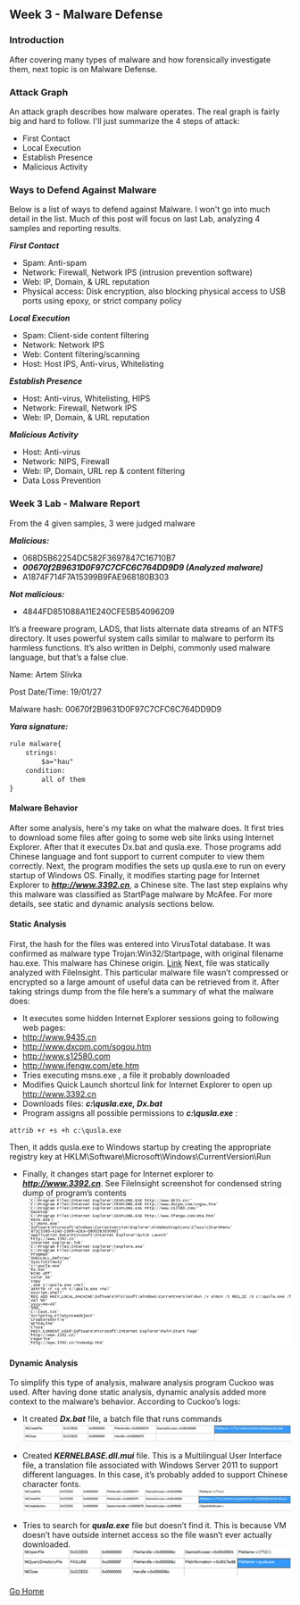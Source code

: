 ## Week 3 - Malware Defense              
### Introduction
After covering many types of malware and how forensically investigate them, next topic is on
Malware Defense. 

### Attack Graph
An attack graph describes how malware operates. The real graph is fairly big and hard to follow. I'll just summarize the 4 steps of attack:
* First Contact
* Local Execution
* Establish Presence
* Malicious Activity

### Ways to Defend Against Malware
Below is a list of ways to defend against Malware. I won't go into much detail in the list.
Much of this post will focus on last Lab, analyzing 4 samples and reporting results.

***First Contact***

*	Spam: Anti-spam
*	Network: Firewall, Network IPS (intrusion prevention software)
*	Web: IP, Domain, & URL reputation
*	Physical access: Disk encryption, also blocking physical access to USB ports using epoxy, or strict company policy

***Local Execution***
*	Spam: Client-side content filtering
*	Network: Network IPS
*	Web: Content filtering/scanning
*	Host: Host IPS, Anti-virus, Whitelisting

***Establish Presence***
*	Host: Anti-virus, Whitelisting, HIPS
*	Network: Firewall, Network IPS
*	Web: IP, Domain, & URL reputation 

***Malicious Activity*** 
*	Host: Anti-virus
*	Network: NIPS, Firewall
*	Web: IP, Domain, URL rep & content filtering
*	Data Loss Prevention

### Week 3 Lab - Malware Report
From the 4 given samples, 3 were judged malware

***Malicious:*** 
* 068D5B62254DC582F3697847C16710B7
* ***00670f2B9631D0F97C7CFC6C764DD9D9 (Analyzed malware)***
* A1874F714F7A15399B9FAE968180B303

***Not malicious:***
* 4844FD851088A11E240CFE5B54096209 

It’s a freeware program, LADS, that lists alternate data streams of an NTFS directory. 
It uses powerful system calls similar to malware to perform its harmless functions. 
It’s also written in Delphi, commonly used malware language, but that’s a false clue.

Name: Artem Slivka

Post Date/Time: 19/01/27

Malware hash: 00670f2B9631D0F97C7CFC6C764DD9D9

***Yara signature:*** 

```
rule malware{
	strings:
		$a="hau"
	condition:
		all of them
}
```
#### Malware Behavior
After some analysis, here's my take on what the malware does.
It first tries to download some files after going to some web site links using Internet Explorer. 
After that it executes Dx.bat and qusla.exe. Those programs add Chinese language and font support 
to current computer to view them correctly. Next, the program modifies the sets up qusla.exe to 
run on every startup of Windows OS. Finally, it modifies starting page for Internet Explorer to 
***http://www.3392.cn***, a Chinese site. The last step explains why this malware was classified as 
StartPage malware by McAfee.
For more details, see static and dynamic analysis sections below.

#### Static Analysis
First, the hash for the files was entered into VirusTotal database. It was confirmed as 
malware type Trojan:Win32/Startpage, with original filename hau.exe. This malware has Chinese origin.
[Link](https://www.virustotal.com/#/file/dad270e45be77716062e0890bee6e31e9d498dddbe828563d8ffb58faca51e3c/details)
Next, file was statically analyzed with FileInsight. This particular malware file wasn’t compressed
or encrypted so a large amount of useful data can be retrieved from it. After taking strings dump 
from the file here’s a summary of what the malware does:
*	It executes some hidden Internet Explorer sessions going to following web pages:
*	http://www.9435.cn
*	http://www.dxcpm.com/sogou.htm
*	http://www.s12580.com
*	http://www.ifengw.com/ete.htm
*	Tries executing msns.exe , a file it probably downloaded
*	Modifies Quick Launch shortcul link for Internet Explorer to open up http://www.3392.cn
*	Downloads files:  ***c:\qusla.exe, Dx.bat***
*	Program assigns all possible permissions to ***c:\qusla.exe*** :	
```
attrib +r +s +h c:\qusla.exe
```
Then, it adds qusla.exe to Windows startup by creating the appropriate registry key at HKLM\Software\Microsoft\Windows\CurrentVersion\Run
*	Finally, it changes start page for Internet explorer to ***http://www.3392.cn***.
See FileInsight screenshot for condensed string dump of program’s contents
![alt text](../images/w3_insight_shot0.jpg "FileInsight screenshot of malware")

#### Dynamic Analysis
To simplify this type of analysis, malware analysis program Cuckoo was used. 
After having done static analysis, dynamic analysis added more context to 
the malware’s behavior. 
According to Cuckoo’s logs:

* It created ***Dx.bat*** file, a batch file that runs commands
![alt text](../images/w3_cuckoo_shot1.jpg "Cuckoo screenshot 1")
 
* Created ***KERNELBASE.dll.mui*** file. This is a Multilingual User Interface file, 
a translation file associated with Windows Server 2011 to support different 
languages. In this case, it’s probably added to support Chinese character fonts.
![alt text](../images/w3_cuckoo_shot2.jpg "Cuckoo screenshot 2")
 
* Tries to search for ***qusla.exe*** file but doesn’t find it. This is because VM 
doesn’t have outside internet access so the file wasn’t ever actually downloaded.
![alt text](../images/w3_cuckoo_shot3.jpg "Cuckoo screenshot 3")

[Go Home](../index.md) 
